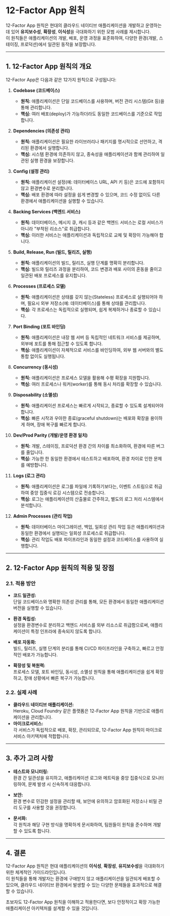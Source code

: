 # 12-Factor App 원칙

12-Factor App 원칙은 현대의 클라우드 네이티브 애플리케이션을 개발하고 운영하는 데 있어 **유지보수성**, **확장성**, **이식성**을 극대화하기 위한 모범 사례를 제시합니다.  
이 원칙들은 애플리케이션의 개발, 배포, 운영 과정을 표준화하여, 다양한 환경(개발, 스테이징, 프로덕션)에서 일관된 동작을 보장합니다.

---

## 1. 12-Factor App 원칙의 개요

12-Factor App은 다음과 같은 12가지 원칙으로 구성됩니다:

1. **Codebase (코드베이스)**  
   - **원칙:** 애플리케이션은 단일 코드베이스를 사용하며, 버전 관리 시스템(Git 등)을 통해 관리합니다.  
   - **핵심:** 여러 배포(deploy)가 가능하더라도 동일한 코드베이스를 기준으로 작업합니다.

2. **Dependencies (의존성 관리)**  
   - **원칙:** 애플리케이션은 필요한 라이브러리나 패키지를 명시적으로 선언하고, 격리된 환경에서 실행합니다.  
   - **핵심:** 시스템 환경에 의존하지 않고, 종속성을 애플리케이션과 함께 관리하여 일관된 실행 환경을 보장합니다.

3. **Config (설정 관리)**  
   - **원칙:** 애플리케이션 설정(예: 데이터베이스 URL, API 키 등)은 코드에 포함하지 않고 환경변수로 분리합니다.  
   - **핵심:** 배포 환경에 따라 설정을 쉽게 변경할 수 있으며, 코드 수정 없이도 다른 환경에서 애플리케이션을 실행할 수 있습니다.

4. **Backing Services (백엔드 서비스)**  
   - **원칙:** 데이터베이스, 메시지 큐, 캐시 등과 같은 백엔드 서비스는 로컬 서비스가 아니라 "부착된 리소스"로 취급합니다.  
   - **핵심:** 이러한 서비스는 애플리케이션과 독립적으로 교체 및 확장이 가능해야 합니다.

5. **Build, Release, Run (빌드, 릴리즈, 실행)**  
   - **원칙:** 애플리케이션의 빌드, 릴리즈, 실행 단계를 명확히 분리합니다.  
   - **핵심:** 빌드와 릴리즈 과정을 분리하여, 코드 변경과 배포 사이의 혼동을 줄이고 일관된 배포 프로세스를 유지합니다.

6. **Processes (프로세스 모델)**  
   - **원칙:** 애플리케이션은 상태를 갖지 않는(Stateless) 프로세스로 실행되어야 하며, 필요시 외부 저장소(예: 데이터베이스)를 통해 상태를 관리합니다.  
   - **핵심:** 각 프로세스는 독립적으로 실행되며, 쉽게 복제하거나 종료할 수 있습니다.

7. **Port Binding (포트 바인딩)**  
   - **원칙:** 애플리케이션은 내장 웹 서버 등 독립적인 네트워크 서비스를 제공하며, 외부에 포트를 통해 접근할 수 있도록 합니다.  
   - **핵심:** 애플리케이션이 자체적으로 서비스를 바인딩하여, 외부 웹 서버와의 별도 통합 없이도 실행됩니다.

8. **Concurrency (동시성)**  
   - **원칙:** 애플리케이션은 프로세스 모델을 활용해 수평 확장을 지원합니다.  
   - **핵심:** 여러 프로세스나 워커(worker)를 통해 동시 처리를 확장할 수 있습니다.

9. **Disposability (소멸성)**  
   - **원칙:** 애플리케이션 프로세스는 빠르게 시작되고, 종료할 수 있도록 설계되어야 합니다.  
   - **핵심:** 빠른 시작과 우아한 종료(graceful shutdown)는 배포와 확장을 용이하게 하며, 장애 복구를 빠르게 합니다.

10. **Dev/Prod Parity (개발/운영 환경 일치)**  
    - **원칙:** 개발, 스테이징, 프로덕션 환경 간의 차이를 최소화하여, 환경에 따른 버그를 줄입니다.  
    - **핵심:** 가능한 한 동일한 환경에서 테스트하고 배포하여, 환경 차이로 인한 문제를 예방합니다.

11. **Logs (로그 관리)**  
    - **원칙:** 애플리케이션은 로그를 파일에 기록하기보다는, 이벤트 스트림으로 취급하여 중앙 집중식 로깅 시스템으로 전송합니다.  
    - **핵심:** 로그는 애플리케이션의 산출물로 간주하고, 별도의 로그 처리 시스템에서 분석합니다.

12. **Admin Processes (관리 작업)**  
    - **원칙:** 데이터베이스 마이그레이션, 백업, 일회성 관리 작업 등은 애플리케이션과 동일한 환경에서 실행되는 일회성 프로세스로 취급합니다.  
    - **핵심:** 관리 작업도 배포 파이프라인과 동일한 설정과 코드베이스를 사용하여 실행합니다.

---

## 2. 12-Factor App 원칙의 적용 및 장점

### 2.1. 적용 방안

- **코드 일관성:**  
  단일 코드베이스와 명확한 의존성 관리를 통해, 모든 환경에서 동일한 애플리케이션 버전을 실행할 수 있습니다.

- **환경 독립성:**  
  설정을 환경변수로 분리하고 백엔드 서비스를 외부 리소스로 취급함으로써, 애플리케이션이 특정 인프라에 종속되지 않도록 합니다.

- **배포 자동화:**  
  빌드, 릴리즈, 실행 단계의 분리를 통해 CI/CD 파이프라인을 구축하고, 빠르고 안정적인 배포가 가능합니다.

- **확장성 및 복원력:**  
  프로세스 모델, 포트 바인딩, 동시성, 소멸성 원칙을 통해 애플리케이션을 쉽게 확장하고, 장애 상황에서 빠른 복구가 가능합니다.

### 2.2. 실제 사례
- **클라우드 네이티브 애플리케이션:**  
  Heroku, Cloud Foundry 같은 플랫폼은 12-Factor App 원칙을 기반으로 애플리케이션을 관리합니다.
- **마이크로서비스:**  
  각 서비스가 독립적으로 배포, 확장, 관리되므로, 12-Factor App 원칙이 마이크로서비스 아키텍처에 적합합니다.

---

## 3. 추가 고려 사항

- **테스트와 모니터링:**  
  환경 간 일관성을 유지하고, 애플리케이션 로그와 메트릭을 중앙 집중식으로 모니터링하여, 문제 발생 시 신속하게 대응합니다.
  
- **보안:**  
  환경 변수로 민감한 설정을 관리할 때, 보안에 유의하고 암호화된 저장소나 비밀 관리 도구를 사용할 것을 권장합니다.
  
- **문서화:**  
  각 원칙과 해당 구현 방식을 명확하게 문서화하여, 팀원들이 원칙을 준수하며 개발할 수 있도록 합니다.

---

## 4. 결론

12-Factor App 원칙은 현대 애플리케이션의 **이식성**, **확장성**, **유지보수성**을 극대화하기 위한 체계적인 가이드라인입니다.  
이 원칙들을 통해 개발자는 환경에 구애받지 않고 애플리케이션을 일관되게 배포할 수 있으며, 클라우드 네이티브 환경에서 발생할 수 있는 다양한 문제들을 효과적으로 해결할 수 있습니다.

초보자도 12-Factor App 원칙을 이해하고 적용한다면, 보다 안정적이고 확장 가능한 애플리케이션 아키텍처를 설계할 수 있을 것입니다.
